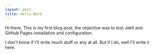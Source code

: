 ```yaml
---
layout: post
title: Hello Word
---
```


Hi there, 
This is my first blog post, the objective was to test Jekll and GitHub Pages installation and configuration.

I don't know if I'll write much stuff or any at all. But if I do, well I'll write ir here.
